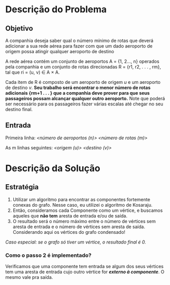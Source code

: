 # Descrição do Problema
## Objetivo

A companhia deseja saber qual o número mínimo de rotas que deverá adicionar a sua rede aérea para fazer com que um dado aeroporto de origem possa atingir qualquer aeroporto de destino

A rede aérea contém um conjunto de aeroportos A = \{1, 2..., n\} operados pela companhia e um conjunto de rotas direcionadas R = \{r1, r2, . . . , rm\}, tal que ri = (u, v) ∈ A × A. 

Cada item de R é composto de um aeroporto de origem _u_ e um aeroporto de destino _v_. **Seu trabalho será encontrar o menor número de rotas adicionais \{rm+1 . . . \} que a companhia deve prover para que seus passageiros possam alcançar qualquer outro aeroporto.** Note que poderá ser necessário para os passageiros fazer várias escalas até chegar no seu destino final.

## Entrada

Primeira linha: *<número de aeroportos (n)> <número de rotas (m)>*

As m linhas seguintes: *<origem (u)> <destino (v)>*

# Descrição da Solução
## Estratégia
1. Utilizar um algoritmo para encontrar as componentes fortemente conexas do grafo. Nesse caso, eu utilizei o algoritmo de Kosaraju.
2.  Então, consideramos cada Componente como um vértice, e buscamos aqueles que **não tem** aresta de entrada e/ou de saída.   
3.  O resultado será o número máximo entre o número de vértices sem aresta de entrada e o número de vértices sem aresta de saída.
    Considerando aqui os vértices do grafo condensado!

_Caso especial: se o grafo só tiver um vértice, o resultado final é 0._

### Como o passo 2 é implementado?
Verificamos que uma componente tem entrada se algum dos seus vértices tem uma aresta de entrada cujo outro vértice for **_externo à componente_**. O mesmo vale pra saída.
